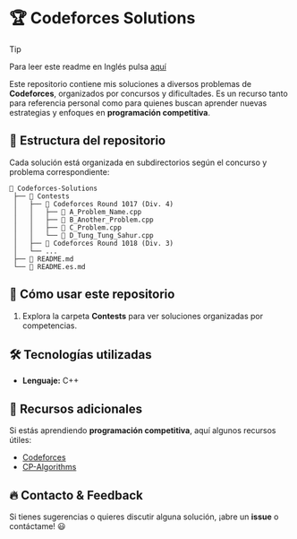 # 🏆 Codeforces Solutions

> [!TIP]
> Para leer este readme en Inglés pulsa [aquí](https://github.com/joserafael0160/Codeforces/blob/main/README.md)

Este repositorio contiene mis soluciones a diversos problemas de **Codeforces**, organizados por concursos y dificultades. Es un recurso tanto para referencia personal como para quienes buscan aprender nuevas estrategias y enfoques en **programación competitiva**.

## 📌 Estructura del repositorio
Cada solución está organizada en subdirectorios según el concurso y problema correspondiente:


```
📂 Codeforces-Solutions
 ├── 📂 Contests
 │   ├── 📂 Codeforces Round 1017 (Div. 4)
 │   │   ├── 📝 A_Problem_Name.cpp
 │   │   ├── 📝 B_Another_Problem.cpp
 │   │   ├── 📝 C_Problem.cpp
 │   │   └── 📝 D_Tung_Tung_Sahur.cpp
 │   ├── 📂 Codeforces Round 1018 (Div. 3)
 │   └── ...
 ├── 📜 README.md
 └── 📜 README.es.md
```

## 🚀 Cómo usar este repositorio
1. Explora la carpeta **Contests** para ver soluciones organizadas por competencias.

## 🛠️ Tecnologías utilizadas
- **Lenguaje:** C++ 

## 📖 Recursos adicionales
Si estás aprendiendo **programación competitiva**, aquí algunos recursos útiles:
- [Codeforces](https://codeforces.com/)
- [CP-Algorithms](https://cp-algorithms.com/)

## 🔥 Contacto & Feedback
Si tienes sugerencias o quieres discutir alguna solución, ¡abre un **issue** o contáctame! 😃

